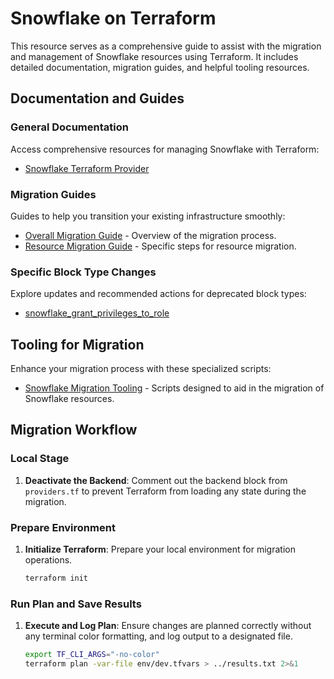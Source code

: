 # Snowflake on Terraform

This resource serves as a comprehensive guide to assist with the migration and management of Snowflake resources using Terraform. It includes detailed documentation, migration guides, and helpful tooling resources.

## Documentation and Guides

### General Documentation
Access comprehensive resources for managing Snowflake with Terraform:
- [Snowflake Terraform Provider](https://registry.terraform.io/providers/Snowflake-Labs/snowflake/latest/docs)

### Migration Guides
Guides to help you transition your existing infrastructure smoothly:
- [Overall Migration Guide](https://github.com/Snowflake-Labs/terraform-provider-snowflake/blob/main/MIGRATION_GUIDE.md) - Overview of the migration process.
- [Resource Migration Guide](https://github.com/Snowflake-Labs/terraform-provider-snowflake/blob/main/docs/technical-documentation/resource_migration.md) - Specific steps for resource migration.

### Specific Block Type Changes
Explore updates and recommended actions for deprecated block types:
- [snowflake_grant_privileges_to_role](https://github.com/Snowflake-Labs/terraform-provider-snowflake/blob/main/docs/resources/snowflake_grant_privileges_to_role.md)

## Tooling for Migration

Enhance your migration process with these specialized scripts:
- [Snowflake Migration Tooling](https://github.com/maris-svirksts/ICP/tree/main/Snowflake_migration_tooling/helper_scripts/Copy_and_Comment) - Scripts designed to aid in the migration of Snowflake resources.

## Migration Workflow

### Local Stage
1. **Deactivate the Backend**: Comment out the backend block from `providers.tf` to prevent Terraform from loading any state during the migration.

### Prepare Environment
1. **Initialize Terraform**: Prepare your local environment for migration operations.
    ```bash
    terraform init
    ```

### Run Plan and Save Results
1. **Execute and Log Plan**: Ensure changes are planned correctly without any terminal color formatting, and log output to a designated file.
    ```bash
    export TF_CLI_ARGS="-no-color"
    terraform plan -var-file env/dev.tfvars > ../results.txt 2>&1
    ```
